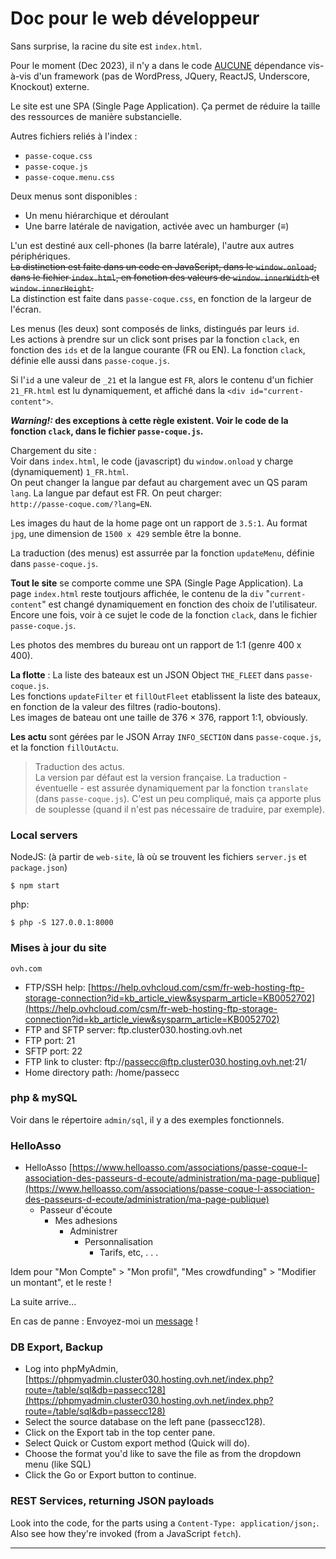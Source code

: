 # Doc pour le web d&eacute;veloppeur

Sans surprise, la racine du site est `index.html`.

Pour le moment (Dec 2023), il n'y a dans le code <u>AUCUNE</u> d&eacute;pendance vis-&agrave;-vis d'un framework (pas de WordPress, JQuery, ReactJS, Underscore, Knockout) externe.

Le site est une SPA (Single Page Application). &Ccedil;a permet de r&eacute;duire la taille des ressources de mani&egrave;re substancielle.

Autres fichiers reli&eacute;s &agrave; l'index&nbsp;:
- `passe-coque.css`
- `passe-coque.js`
- `passe-coque.menu.css`

Deux menus sont disponibles&nbsp;:
- Un menu hi&eacute;rarchique et d&eacute;roulant
- Une barre lat&eacute;rale de navigation, activ&eacute;e avec un hamburger (&#8801;)

L'un est destin&eacute; aux cell-phones (la barre lat&eacute;rale), l'autre aux autres p&eacute;riph&eacute;riques.  
<del>La distinction est faite dans un code en JavaScript, dans le `window.onload`, dans le fichier `index.html`,
en fonction des valeurs de `window.innerWidth` et `window.innerHeight`.</del>  
La distinction est faite dans `passe-coque.css`, en fonction de la largeur de l'&eacute;cran.

Les menus (les deux) sont compos&eacute;s de links, distingu&eacute;s par leurs `id`.   
Les actions &agrave; prendre sur un click sont prises par la fonction `clack`, en fonction des `ids` et de la langue courante (FR ou EN).
La fonction `clack`, d&eacute;finie elle aussi dans `passe-coque.js`.  

Si l'`id` a une valeur de `_21` et la langue est `FR`, alors le contenu d'un fichier `21_FR.html` est lu 
dynamiquement, et affich&eacute; dans la `<div id="current-content">`.

**_Warning!:_ des exceptions &agrave; cette r&egrave;gle existent. Voir le code de la fonction `clack`, dans le fichier `passe-coque.js`.**

Chargement du site&nbsp;:  
Voir dans `index.html`, le code (javascript) du `window.onload` y charge (dynamiquement) `1_FR.html`.  
On peut changer la langue par defaut au chargement avec un QS param `lang`. La langue par defaut est FR. On peut charger:  
`http://passe-coque.com/?lang=EN`.

Les images du haut de la home page ont un rapport de `3.5:1`. Au format `jpg`, une dimension de `1500 x 429` semble &ecirc;tre la bonne.

La traduction (des menus) est assurr&eacute;e par la fonction `updateMenu`, d&eacute;finie dans `passe-coque.js`.   

**Tout le site** se comporte comme une SPA (Single Page Application). La page `index.html` reste toutjours affich&eacute;e, le contenu 
de la `div` "`current-content`" est chang&eacute; dynamiquement en fonction des choix de l'utilisateur. Encore une fois,
voir &agrave; ce sujet le code de la fonction `clack`, dans le fichier `passe-coque.js`.

Les photos des membres du bureau ont un rapport de 1:1 (genre 400 x 400).

**La flotte**&nbsp;: La liste des bateaux est un JSON Object `THE_FLEET` dans `passe-coque.js`.  
Les fonctions `updateFilter` et `fillOutFleet` etablissent la liste des bateaux, en fonction de la valeur des filtres 
(radio-boutons).  
Les images de bateau ont une taille de 376 &times; 376, rapport 1:1, obviously.

**Les actu** sont g&eacute;r&eacute;es par le JSON Array `INFO_SECTION` dans `passe-coque.js`, et la fonction `fillOutActu`.  

> Traduction des actus.  
La version par d&eacute;faut est la version fran&ccedil;aise. La traduction - &eacute;ventuelle - est assur&eacute;e dynamiquement par la fonction `translate` (dans `passe-coque.js`).
C'est un peu compliqu&eacute;, mais &ccedil;a apporte plus de souplesse (quand il n'est pas n&eacute;cessaire de traduire, par exemple).

### Local servers
NodeJS: (&agrave; partir de `web-site`, l&agrave; o&ugrave; se trouvent les fichiers `server.js` et `package.json`)
```
$ npm start            
```
php:
```
$ php -S 127.0.0.1:8000            
```

### Mises &agrave; jour du site
`ovh.com`  
- FTP/SSH help: [https://help.ovhcloud.com/csm/fr-web-hosting-ftp-storage-connection?id=kb_article_view&sysparm_article=KB0052702](https://help.ovhcloud.com/csm/fr-web-hosting-ftp-storage-connection?id=kb_article_view&sysparm_article=KB0052702)  
- FTP and SFTP server: ftp.cluster030.hosting.ovh.net  
- FTP port: 21  
- SFTP port: 22  
- FTP link to cluster: ftp://passecc@ftp.cluster030.hosting.ovh.net:21/  
- Home directory path: /home/passecc  

### php & mySQL
Voir dans le r&eacute;pertoire `admin/sql`, il y a des exemples fonctionnels.

### HelloAsso
- HelloAsso [https://www.helloasso.com/associations/passe-coque-l-association-des-passeurs-d-ecoute/administration/ma-page-publique](https://www.helloasso.com/associations/passe-coque-l-association-des-passeurs-d-ecoute/administration/ma-page-publique)
    - Passeur d'&eacute;coute
        - Mes adhesions
            - Administrer
                - Personnalisation
                    - Tarifs, etc, . . .

Idem pour "Mon Compte" > "Mon profil", "Mes crowdfunding" > "Modifier un montant", et le reste !

La suite arrive...

En cas de panne&nbsp;: Envoyez-moi un <a class="mail-box list-link" href="mailto:olivier@lediouris.net?subject=Heeeeelp!&body=Au secours, je suis perdu !" target="email">message</a> !

### DB Export, Backup
- Log into phpMyAdmin, [https://phpmyadmin.cluster030.hosting.ovh.net/index.php?route=/table/sql&db=passecc128](https://phpmyadmin.cluster030.hosting.ovh.net/index.php?route=/table/sql&db=passecc128)
- Select the source database on the left pane (passecc128).
- Click on the Export tab in the top center pane.
- Select Quick or Custom export method (Quick will do).
- Choose the format you'd like to save the file as from the dropdown menu (like SQL)
- Click the Go or Export button to continue.

### REST Services, returning JSON payloads
Look into the code, for the parts using a `Content-Type: application/json;`.  
Also see how they're invoked (from a JavaScript `fetch`).

---
